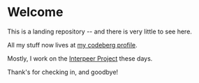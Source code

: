 # Welcome

This is a landing repository -- and there is very little to see here.

All my stuff now lives at [my codeberg profile](https://codeberg.org/jfinkhaeuser).

Mostly, I work on the [Interpeer Project](https://interpeer.io) these days.

Thank's for checking in, and goodbye!
